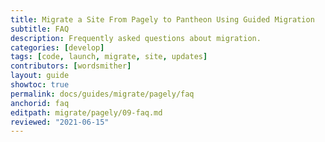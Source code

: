 ```yaml
---
title: Migrate a Site From Pagely to Pantheon Using Guided Migration
subtitle: FAQ
description: Frequently asked questions about migration.
categories: [develop]
tags: [code, launch, migrate, site, updates]
contributors: [wordsmither]
layout: guide
showtoc: true
permalink: docs/guides/migrate/pagely/faq
anchorid: faq
editpath: migrate/pagely/09-faq.md
reviewed: "2021-06-15"
---
```


<Partial file="migrate/faq.md" />
<Partial file="migrate/faq-wordpress.md" />
